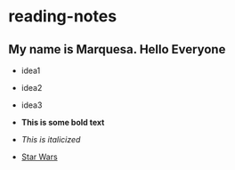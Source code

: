 # reading-notes

## My name is Marquesa. Hello Everyone
- idea1
- idea2
- idea3

- **This is some bold text**
- *This is italicized*

- [Star Wars](https://www.starwars.com)

